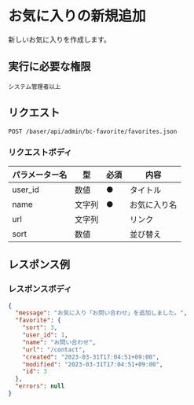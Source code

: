 # お気に入りの新規追加

新しいお気に入りを作成します。


## 実行に必要な権限

```
システム管理者以上
```

## リクエスト
```
POST /baser/api/admin/bc-favorite/favorites.json
```

### リクエストボディ

| パラメーター名   | 型   | 必須  | 内容     |
|-----------|-----|-----|--------|
| user_id   | 数値  | ●   | タイトル |
| name   | 文字列 | ●　   | お気に入り名 |
| url   | 文字列 | 　   | リンク    |
| sort   | 数値 | 　   | 並び替え   |

## レスポンス例

### レスポンスボディ

```json
{
  "message": "お気に入り「お問い合わせ」を追加しました。",
  "favorite": {
    "sort": 3,
    "user_id": 1,
    "name": "お問い合わせ",
    "url": "/contact",
    "created": "2023-03-31T17:04:51+09:00",
    "modified": "2023-03-31T17:04:51+09:00",
    "id": 3
  },
  "errors": null
}

```
